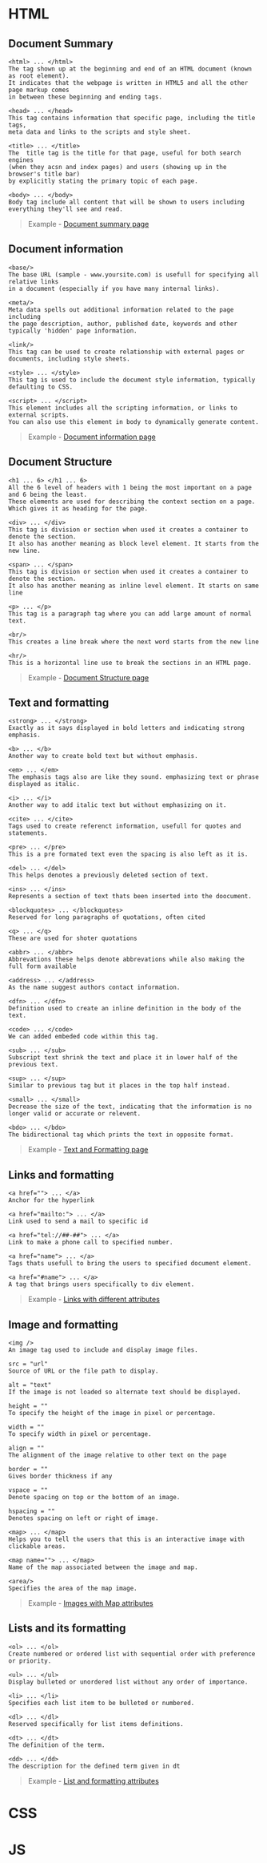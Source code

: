 # HTML

## Document Summary
```
<html> ... </html>
The tag shown up at the beginning and end of an HTML document (known as root element).
It indicates that the webpage is written in HTML5 and all the other page markup comes
in between these beginning and ending tags.
```
```
<head> ... </head>
This tag contains information that specific page, including the title tags,
meta data and links to the scripts and style sheet.
```
```
<title> ... </title>
The  title tag is the title for that page, useful for both search engines
(when they acsn and index pages) and users (showing up in the browser's title bar)
by explicitly stating the primary topic of each page.
```
```
<body> ... </body>
Body tag include all content that will be shown to users including everything they'll see and read.
```
> Example - [Document summary page](https://github.com/Vishal-S-J/HTML_CSS_JS/blob/main/Part1documentsummary.html)

## Document information
```
<base/>
The base URL (sample - www.yoursite.com) is usefull for specifying all relative links 
in a document (especially if you have many internal links).
```
```
<meta/>
Meta data spells out additional information related to the page including
the page description, author, published date, keywords and other typically 'hidden' page information.
```
```
<link/>
This tag can be used to create relationship with external pages or documents, including style sheets.
```
```
<style> ... </style>
This tag is used to include the document style information, typically defaulting to CSS.
```
```
<script> ... </script>
This element includes all the scripting information, or links to external scripts.
You can also use this element in body to dynamically generate content.
```
> Example - [Document information page](https://github.com/Vishal-S-J/HTML_CSS_JS/blob/main/Part2documentinformation.html)

## Document Structure
```
<h1 ... 6> </h1 ... 6>
All the 6 level of headers with 1 being the most important on a page and 6 being the least.
These elements are used for describing the context section on a page.
Which gives it as heading for the page.
```
```
<div> ... </div>
This tag is division or section when used it creates a container to denote the section.
It also has another meaning as block level element. It starts from the new line.
```
```
<span> ... </span>
This tag is division or section when used it creates a container to denote the section.
It also has another meaning as inline level element. It starts on same line
```
```
<p> ... </p>
This tag is a paragraph tag where you can add large amount of normal text.
```
```
<br/>
This creates a line break where the next word starts from the new line
```
```
<hr/>
This is a horizontal line use to break the sections in an HTML page.
```
> Example - [Document Structure page](https://github.com/Vishal-S-J/HTML_CSS_JS/blob/main/Part3documentstructure.html)

## Text and formatting
```
<strong> ... </strong>
Exactly as it says displayed in bold letters and indicating strong emphasis.
```
```
<b> ... </b>
Another way to create bold text but without emphasis.
```
```
<em> ... </em>
The emphasis tags also are like they sound. emphasizing text or phrase displayed as italic.
```
```
<i> ... </i>
Another way to add italic text but without emphasizing on it.
```
```
<cite> ... </cite>
Tags used to create referenct information, usefull for quotes and statements.
```
```
<pre> ... </pre>
This is a pre formated text even the spacing is also left as it is.
```
```
<del> ... </del>
This helps denotes a previously deleted section of text.
```
```
<ins> ... </ins>
Represents a section of text thats been inserted into the doocument.
```
```
<blockquotes> ... </blockquotes>
Reserved for long paragraphs of quotations, often cited
```
```
<q> ... </q>
These are used for shoter quotations
```
```
<abbr> ... </abbr>
Abbrevations these helps denote abbrevations while also making the full form available
```
```
<address> ... </address>
As the name suggest authors contact information.
```
```
<dfn> ... </dfn>
Definition used to create an inline definition in the body of the text.
```
```
<code> ... </code>
We can added embeded code within this tag.
```
```
<sub> ... </sub>
Subscript text shrink the text and place it in lower half of the previous text.
```
```
<sup> ... </sup>
Similar to previous tag but it places in the top half instead.
```
```
<small> ... </small>
Decrease the size of the text, indicating that the information is no longer valid or accurate or relevent.
```
```
<bdo> ... </bdo>
The bidirectional tag which prints the text in opposite format.
```
> Example - [Text and Formatting page](https://github.com/Vishal-S-J/HTML_CSS_JS/blob/main/Part4textandformatting.html)

## Links and formatting
```
<a href=""> ... </a>
Anchor for the hyperlink
```
```
<a href="mailto:"> ... </a>
Link used to send a mail to specific id
```
```
<a href="tel://##-##"> ... </a>
Link to make a phone call to specified number.
```
```
<a href="name"> ... </a>
Tags thats usefull to bring the users to specified document element.
```
```
<a href="#name"> ... </a>
A tag that brings users specifically to div element.
```
> Example - [Links with different attributes](https://github.com/Vishal-S-J/HTML_CSS_JS/blob/main/Part5linksandformatting.html)

## Image and formatting
```
<img />
An image tag used to include and display image files.
```
```
src = "url"
Source of URL or the file path to display.
```
```
alt = "text"
If the image is not loaded so alternate text should be displayed.
```
```
height = ""
To specify the height of the image in pixel or percentage.
```
```
width = ""
To specify width in pixel or percentage.
```
```
align = ""
The alignment of the image relative to other text on the page
```
```
border = ""
Gives border thickness if any
```
```
vspace = ""
Denote spacing on top or the bottom of an image.
```
```
hspacing = ""
Denotes spacing on left or right of image.
```
```
<map> ... </map>
Helps you to tell the users that this is an interactive image with clickable areas.
```
```
<map name=""> ... </map>
Name of the map associated between the image and map.
```
```
<area/>
Specifies the area of the map image.
```
> Example - [Images with Map attributes](https://github.com/Vishal-S-J/HTML_CSS_JS/blob/main/Part6imagesandmap.html)

## Lists and its formatting
```
<ol> ... </ol>
Create numbered or ordered list with sequential order with preference or priority.
```
```
<ul> ... </ul>
Display bulleted or unordered list without any order of importance.
```
```
<li> ... </li>
Specifies each list item to be bulleted or numbered.
```
```
<dl> ... </dl>
Reserved specifically for list items definitions.
```
```
<dt> ... </dt>
The definition of the term.
```
```
<dd> ... </dd>
The description for the defined term given in dt
```
> Example - [List and formatting attributes](https://github.com/Vishal-S-J/HTML_CSS_JS/blob/main/Part7listandformatting.html)

# CSS

# JS
